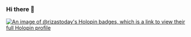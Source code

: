 ### Hi there 👋

[![An image of @rizastoday's Holopin badges, which is a link to view their full Holopin profile](https://holopin.me/rizastoday)](https://holopin.io/@rizastoday)

<!--
**rizaafandi/rizaafandi** is a ✨ _special_ ✨ repository because its `README.md` (this file) appears on your GitHub profile.

Here are some ideas to get you started:

- 🔭 I’m currently working on ...
- 🌱 I’m currently learning ...
- 👯 I’m looking to collaborate on ...
- 🤔 I’m looking for help with ...
- 💬 Ask me about ...
- 📫 How to reach me: ...
- 😄 Pronouns: ...
- ⚡ Fun fact: ...
-->
